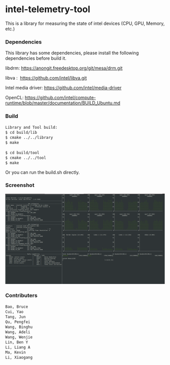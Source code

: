 # intel-telemetry-tool
This is a library for measuring the state of intel devices (CPU, GPU, Memory, etc.)

### Dependencies

This library has some dependencies, please install the following dependencies before build it.

libdrm: https://anongit.freedesktop.org/git/mesa/drm.git

libva :  https://github.com/intel/libva.git

Intel media driver: https://github.com/intel/media-driver

OpenCL: https://github.com/intel/compute-runtime/blob/master/documentation/BUILD_Ubuntu.md

### Build
    Library and Tool build:
    $ cd build/lib
    $ cmake ../../library
    $ make
    
    $ cd build/tool
    $ cmake ../../tool
    $ make


Or you can run the build.sh directly.

### Screenshot
![screenshot](https://github.com/Xiaogang-Li/intel-telemetry-tool/blob/master/screenshot.png)

### Contributers
    Bao, Bruce
    Cui, Yao
    Tang, Jun
    Qu, Pengfei
    Wang, Binghu
    Wang, Adeli
    Wang, Wenjie
    Lin, Ben Y
    Li, Liang A
    Ma, Kevin
    Li, Xiaogang
